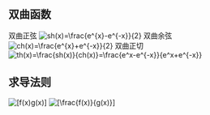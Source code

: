 ## 双曲函数
双曲正弦
![](https://latex.codecogs.com/gif.latex?sh(x)=\frac{e^{x}-e^{-x}}{2} "sh(x)=\frac{e^{x}-e^{-x}}{2}")
双曲余弦 
![](https://latex.codecogs.com/gif.latex?ch(x)=\frac{e^{x}&plus;e^{-x}}{2} "ch(x)=\frac{e^{x}+e^{-x}}{2}")
双曲正切
![](https://latex.codecogs.com/gif.latex?th(x)=\frac{sh(x)}{ch(x)}=\frac{e^x-e^{-x}}{e^x&plus;e^{-x}} "th(x)=\frac{sh(x)}{ch(x)}=\frac{e^x-e^{-x}}{e^x+e^{-x}}")
## 求导法则
![](https://latex.codecogs.com/gif.latex?[f(x)g(x)] "[f(x)g(x)]")
![](https://latex.codecogs.com/gif.latex?[\frac{f(x)}{g(x)}] "[\frac{f(x)}{g(x)}]")